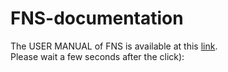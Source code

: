 # FNS-documentation

The USER MANUAL of FNS is available at this [link](https://docs.google.com/document/d/1TJ5vWIBHW81IaySHM5b81JeZehEwZXo8hFj2SIrKnKY/export?format=pdf).<br>
Please wait a few seconds after the click):
